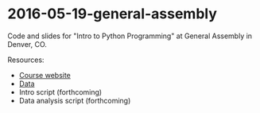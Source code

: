 # 2016-05-19-general-assembly
Code and slides for "Intro to Python Programming" at General Assembly in Denver, CO.


Resources:

- [Course website](https://generalassemb.ly/education/introduction-to-python-programming/denver/23900)
- [Data](https://github.com/mcdickenson/2016-05-19-general-assembly/raw/master/data.csv)
- Intro script (forthcoming)
- Data analysis script (forthcoming)
